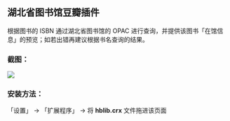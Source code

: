 ## 湖北省图书馆豆瓣插件

根据图书的 ISBN 通过湖北省图书馆的 OPAC 进行查询，并提供该图书「在馆信息」的预览；如若出错再建议根据书名查询的结果。

### 截图：
![](http://ww1.sinaimg.cn/large/61b0a91dgw1e6tcqo3e2fj215o0p044h.jpg)

### 安装方法：
「设置」 -> 「扩展程序」 -> 将 **hblib.crx** 文件拖进该页面
